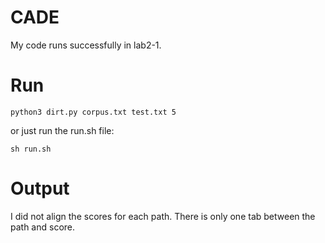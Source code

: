 # CADE

My code runs successfully in lab2-1.

# Run

``python3 dirt.py corpus.txt test.txt 5``

or just run the run.sh file:

``sh run.sh``

# Output

I did not align the scores for each path.
There is only one tab between the path and score.
